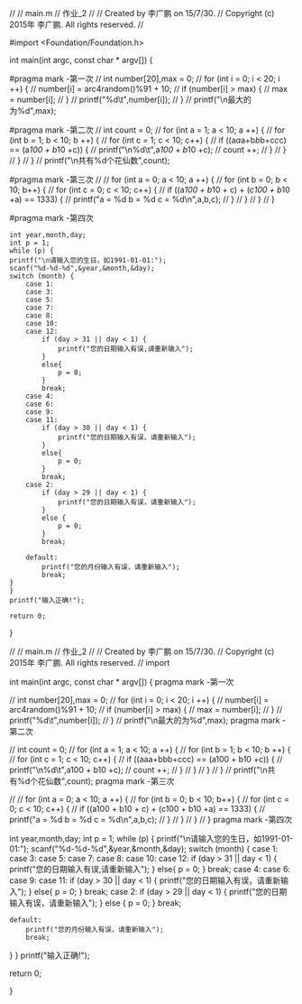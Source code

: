 //
//  main.m
//  作业_2
//
//  Created by 李广鹏 on 15/7/30.
//  Copyright (c) 2015年 李广鹏. All rights reserved.
//

#import <Foundation/Foundation.h>

int main(int argc, const char * argv[]) {
    
#pragma mark -第一次
//    int number[20],max = 0;
//    for (int i = 0; i < 20; i ++) {
//        number[i] = arc4random()%91 + 10;
//        if (number[i] > max) {
//            max = number[i];
//        }
//        printf("%d\t",number[i]);
//    }
//    printf("\n最大的为%d",max);
    
#pragma mark -第二次
//    int count = 0;
//    for (int a = 1; a < 10; a ++) {
//        for (int b = 1; b < 10; b ++) {
//            for (int c = 1; c < 10; c++) {
//                if ((a*a*a+b*b*b+c*c*c) == (a*100 + b*10 +c)) {
//                    printf("\n%d\t",a*100 + b*10 +c);
//                    count ++;
//                }
//            }
//        }
//    }
//    printf("\n共有%d个花仙数",count);
    
    
#pragma mark -第三次
//
//    for (int a = 0; a < 10; a ++) {
//        for (int b = 0; b < 10; b++) {
//            for (int c = 0; c < 10; c++) {
//                if ((a*100 + b*10 + c) + (c*100 + b*10 +a) == 1333) {
//                    printf("a = %d   b = %d   c = %d\n",a,b,c);
//                }
//            }
//        }
//    }
    
#pragma  mark -第四次
    
    int year,month,day;
    int p = 1;
    while (p) {
    printf("\n请输入您的生日，如1991-01-01:");
    scanf("%d-%d-%d",&year,&month,&day);
    switch (month) {
        case 1:
        case 3:
        case 5:
        case 7:
        case 8:
        case 10:
        case 12:
            if (day > 31 || day < 1) {
                printf("您的日期输入有误,请重新输入");
            }
            else{
                p = 0;
            }
            break;
        case 4:
        case 6:
        case 9:
        case 11:
            if (day > 30 || day < 1) {
                printf("您的日期输入有误，请重新输入");
            }
            else{
                p = 0;
            }
            break;
        case 2:
            if (day > 29 || day < 1) {
                printf("您的日期输入有误，请重新输入");
            }
            else {
                p = 0;
            }
            break;

        default:
            printf("您的月份输入有误，请重新输入");
            break;
    }
    }
    printf("输入正确!");
    
    return 0;
}



// // main.m // 作业_2 // // Created by 李广鹏 on 15/7/30. // Copyright (c) 2015年 李广鹏. All rights reserved. //
import

int main(int argc, const char * argv[]) {
pragma mark -第一次

// int number[20],max = 0; // for (int i = 0; i < 20; i ++) { // number[i] = arc4random()%91 + 10; // if (number[i] > max) { // max = number[i]; // } // printf("%d\t",number[i]); // } // printf("\n最大的为%d",max);
pragma mark -第二次

// int count = 0; // for (int a = 1; a < 10; a ++) { // for (int b = 1; b < 10; b ++) { // for (int c = 1; c < 10; c++) { // if ((aaa+bbb+ccc) == (a100 + b10 +c)) { // printf("\n%d\t",a100 + b10 +c); // count ++; // } // } // } // } // printf("\n共有%d个花仙数",count);
pragma mark -第三次

// // for (int a = 0; a < 10; a ++) { // for (int b = 0; b < 10; b++) { // for (int c = 0; c < 10; c++) { // if ((a100 + b10 + c) + (c100 + b10 +a) == 1333) { // printf("a = %d b = %d c = %d\n",a,b,c); // } // } // } // }
pragma mark -第四次

int year,month,day;
int p = 1;
while (p) {
printf("\n请输入您的生日，如1991-01-01:");
scanf("%d-%d-%d",&year,&month,&day);
switch (month) {
    case 1:
    case 3:
    case 5:
    case 7:
    case 8:
    case 10:
    case 12:
        if (day > 31 || day < 1) {
            printf("您的日期输入有误,请重新输入");
        }
        else{
            p = 0;
        }
        break;
    case 4:
    case 6:
    case 9:
    case 11:
        if (day > 30 || day < 1) {
            printf("您的日期输入有误，请重新输入");
        }
        else{
            p = 0;
        }
        break;
    case 2:
        if (day > 29 || day < 1) {
            printf("您的日期输入有误，请重新输入");
        }
        else {
            p = 0;
        }
        break;

    default:
        printf("您的月份输入有误，请重新输入");
        break;
}
}
printf("输入正确!");

return 0;

}

